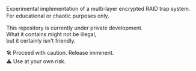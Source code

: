 
Experimental implementation of a multi-layer encrypted RAID trap system. For educational or chaotic purposes only.　　

This repository is currently under private development.<br/>
What it contains might not be illegal,<br/>
but it certainly isn't friendly.<br/>

🛠️ Proceed with caution. Release imminent.<br/>
⚠️ Use at your own risk.<br/>

